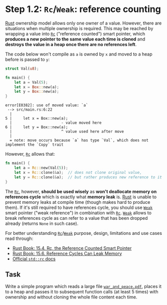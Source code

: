 Step 1.2: `Rc`/`Weak`: reference counting
=========================================

[Rust] ownership model allows only one owner of a value. However, there are situations when multiple ownership is required. This may be reached by wrapping a value into [`Rc`] ("reference counted") smart pointer, which __produces a new pointer to the same value each time is cloned__ and __destroys the value in a heap once there are no references left__.

The code below won't compile as `a` is owned by `x` and moved to a heap before is passed to `y`:
```rust
struct Val(u8);

fn main() {
    let a = Val(5);
    let x = Box::new(a);
    let y = Box::new(a);
}
```

```
error[E0382]: use of moved value: `a`
 --> src/main.rs:6:22
  |
5 |     let x = Box::new(a);
  |                      - value moved here
6 |     let y = Box::new(a);
  |                      ^ value used here after move
  |
  = note: move occurs because `a` has type `Val`, which does not implement the `Copy` trait
```

However, [`Rc`] allows that:
```rust
fn main() {
    let a = Rc::new(Val(5));
    let x = Rc::clone(&a);  // does not clone original value,
    let y = Rc::clone(&a);  // but rather produces new reference to it
}
```

The [`Rc`], however, __should be used wisely__ as __won't deallocate memory on references cycle__ which is exactly what __memory leak__ is. [Rust] is unable to prevent memory leaks at compile time (though makes hard to produce them). If it's still required to have references cycle, you should use [`Weak`] smart pointer ("weak reference") in combination with [`Rc`]. [`Weak`] allows to break references cycle as can refer to a value that has been dropped already (returns `None` in such case). 

For better understanding [`Rc`]/[`Weak`] purpose, design, limitations and use cases read through:
- [Rust Book: 15.4. Rc, the Reference Counted Smart Pointer][1]
- [Rust Book: 15.6. Reference Cycles Can Leak Memory][2]
- [Official `std::rc` docs][`std::rc`]




## Task

Write a simple program which reads a large file [`war_and_peace.pdf`](war_and_peace.pdf), places it to a heap and passes it to subsequent function calls (at least 5 times) with ownership and without cloning the whole file content each time.





[`Rc`]: https://doc.rust-lang.org/std/rc/struct.Rc.html
[`Weak`]: https://doc.rust-lang.org/std/rc/struct.Weak.html
[`std::rc`]: https://doc.rust-lang.org/std/rc
[Rust]: https://www.rust-lang.org

[1]: https://doc.rust-lang.org/book/second-edition/ch15-04-rc.html
[2]: https://doc.rust-lang.org/book/second-edition/ch15-06-reference-cycles.html
